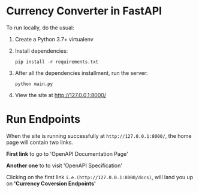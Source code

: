 # Currency Converter in FastAPI

To run locally, do the usual:
1. Create a Python 3.7+ virtualenv
2. Install dependencies:
  
    `pip install -r requirements.txt`
    
3. After all the dependencies installment, run the server:

    `python main.py `
 
4. View the site at http://127.0.0.1:8000/
    
# Run Endpoints

When the site is running successfully at `http://127.0.0.1:8000/`, the home page will contain two links.

**First link** to go to 'OpenAPI Documentation Page'


**Another one** to to visit 'OpenAPI Specification'

Clicking on the first link `i.e.(http://127.0.0.1:8000/docs)`, will land you up on **'Currency Coversion Endpoints'**
